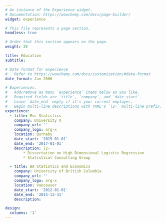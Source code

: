 ```yaml
---
# An instance of the Experience widget.
# Documentation: https://wowchemy.com/docs/page-builder/
widget: experience

# This file represents a page section.
headless: true

# Order that this section appears on the page.
weight: 30

title: Education
subtitle:

# Date format for experience
#   Refer to https://wowchemy.com/docs/customization/#date-format
date_format: Jan 2006

# Experiences.
#   Add/remove as many `experience` items below as you like.
#   Required fields are `title`, `company`, and `date_start`.
#   Leave `date_end` empty if it's your current employer.
#   Begin multi-line descriptions with YAML's `|2-` multi-line prefix.
experience:
  - title: Msc Statistics
    company: University X
    company_url: ''
    company_logo: org-x
    location: Burnaby 
    date_start: '2015-01-01'
    date_end: '2017-01-01'
    description: |2-
        * Dissertation on High Dimensional Logistic Regression
        * Statistical Consulting Group

  - title: BA Statistics and Economics
    company: University of British Columbia
    company_url: ''
    company_logo: org-x
    location: Vancouver
    date_start: '2012-01-01'
    date_end: '2015-12-31'
    description:  

design:
  columns: '1'
---
```


